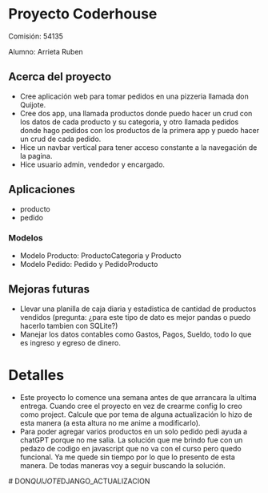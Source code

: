 # Proyecto Coderhouse

Comisión: 54135

Alumno: Arrieta Ruben

## Acerca del proyecto

- Cree aplicación web para tomar pedidos en una pizzeria llamada don Quijote.
- Cree dos app, una llamada productos donde puedo hacer un crud con los datos de cada producto y su categoria, y otro llamada pedidos donde hago pedidos con los productos de la primera app y puedo hacer un crud de cada pedido.
- Hice un navbar vertical para tener acceso constante a la navegación de la pagina. 
- Hice usuario admin, vendedor y encargado. 

## Aplicaciones

- producto
- pedido

### Modelos

- Modelo Producto: ProductoCategoria y Producto
- Modelo Pedido: Pedido y PedidoProducto

## Mejoras futuras

- Llevar una planilla de caja diaria y estadistica de cantidad de productos vendidos (pregunta: ¿para este tipo de dato es mejor pandas o puedo hacerlo tambien con SQLite?)
- Manejar los datos contables como Gastos, Pagos, Sueldo, todo lo que es ingreso y egreso de dinero.

# Detalles

- Este proyecto lo comence una semana antes de que arrancara la ultima entrega. Cuando cree el proyecto en vez de crearme config lo creo como project. Calcule que por tema de alguna actualización lo hizo de esta manera (a esta altura no me anime a modificarlo).
- Para poder agregar varios productos en un solo pedido pedi ayuda a chatGPT porque no me salia. La solución que me brindo fue con un pedazo de codigo en javascript que no va con el curso pero quedo funcional. Ya me quede sin tiempo por lo que lo presento de esta manera. De todas maneras voy a seguir buscando la solución.

#   D O N _ Q U I J O T E _ D J A N G O _ A C T U A L I Z A C I O N  
 